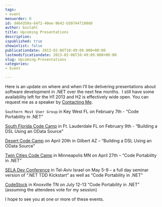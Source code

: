 ```yaml
---
tags:
- event
menuorder: 0
id: d464359a-64f2-40ee-9642-b507447180d0
author: bsstahl
title: Upcoming Presentations
description: 
ispublished: true
showinlist: false
publicationdate: 2013-02-06T10:49:09.000+00:00
lastmodificationdate: 2013-02-06T10:49:09.000+00:00
slug: Upcoming-Presentations
categories:
- Event

---
```

Here is an update on where and when I’ll be delivering presentations about software development in .NET over the next few months.  I still have some availability left for the H1 2013 and H2 is effectively wide open. You can request me as a speaker by [Contacting Me]({PathToRoot}/contact.html).

`Southern Most User Group` in Key West FL on February 7th - “Code Portability in .NET”

[South Florida Code Camp](https://sfsdc.itpand.net/) in Ft. Lauderdale FL on February 9th - “Building a DSL Using an OData Source”

[Desert Code Camp](https://apr2013.desertcodecamp.com/) on April 20th in Gilbert AZ – “Building a DSL Using an OData Source”

[Twin Cities Code Camp](https://twincitiescodecamp.com) in Minneapolis MN on April 27th – “Code Portability in .NET”

[SELA Dev Conference](http://seladeveloperpractice.com/) in Tel-Aviv Israel on May 5-9 – a full day seminar version of “.NET TDD Kickstart” as well as “Code Portability in .NET”

[CodeStock](https://www.codestock.org/) in Knoxville TN on July 12-13 “Code Portability in .NET” (assuming the attendees vote for my session)

I hope to see you at one or more of these events.